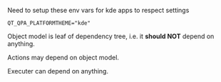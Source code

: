 Need to setup these env vars for kde apps to respect settings
```
QT_QPA_PLATFORMTHEME="kde"
```

Object model is leaf of dependency tree, i.e. it **should NOT** depend on anything.

Actions may depend on object model.

Executer can depend on anything.